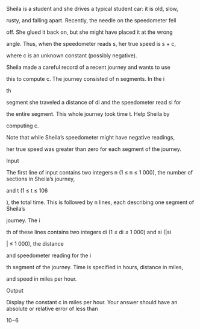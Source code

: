Sheila is a student and she drives a typical student car: it is old, slow,

rusty, and falling apart. Recently, the needle on the speedometer fell

off. She glued it back on, but she might have placed it at the wrong

angle. Thus, when the speedometer reads s, her true speed is s + c,

where c is an unknown constant (possibly negative).

Sheila made a careful record of a recent journey and wants to use

this to compute c. The journey consisted of n segments. In the i

th

segment she traveled a distance of di and the speedometer read si for

the entire segment. This whole journey took time t. Help Sheila by

computing c.

Note that while Sheila’s speedometer might have negative readings,

her true speed was greater than zero for each segment of the journey.

Input

The first line of input contains two integers n (1 ≤ n ≤ 1 000), the number of sections in Sheila’s journey,

and t (1 ≤ t ≤ 106

), the total time. This is followed by n lines, each describing one segment of Sheila’s

journey. The i

th of these lines contains two integers di (1 ≤ di ≤ 1 000) and si (|si

| ≤ 1 000), the distance

and speedometer reading for the i

th segment of the journey. Time is specified in hours, distance in miles,

and speed in miles per hour.

Output

Display the constant c in miles per hour. Your answer should have an absolute or relative error of less than

10−6